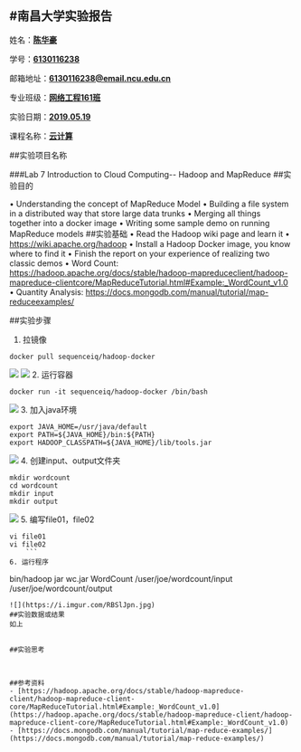 #南昌大学实验报告
---

姓名：**<u>陈华豪</u>**
	
学号：**<u>6130116238</u>**

邮箱地址：**<u>6130116238@email.ncu.edu.cn</u>**

专业班级：**<u>网络工程161班</u>**

实验日期：**<u>2019.05.19</u>**
    
课程名称：**<u>云计算</u>**

 
##实验项目名称

###Lab 7 Introduction to Cloud Computing-- Hadoop and MapReduce
##实验目的

• Understanding the concept of MapReduce Model
• Building a file system in a distributed way that store large data trunks
• Merging all things together into a docker image
• Writing some sample demo on running MapReduce models
##实验基础
• Read the Hadoop wiki page and learn it
• https://wiki.apache.org/hadoop
• Install a Hadoop Docker image, you know where to find it
• Finish the report on your experience of realizing two classic demos
• Word Count: https://hadoop.apache.org/docs/stable/hadoop-mapreduceclient/hadoop-mapreduce-clientcore/MapReduceTutorial.html#Example:_WordCount_v1.0
• Quantity Analysis: https://docs.mongodb.com/manual/tutorial/map-reduceexamples/

##实验步骤
1. 拉镜像
```
docker pull sequenceiq/hadoop-docker
```
![](https://i.imgur.com/HsylW0N.jpg)
![](https://i.imgur.com/FOJMcKr.jpg)
2. 运行容器
```
docker run -it sequenceiq/hadoop-docker /bin/bash
```
![](https://i.imgur.com/hAiDg6O.jpg)
3. 加入java环境
```
export JAVA_HOME=/usr/java/default
export PATH=${JAVA_HOME}/bin:${PATH}
export HADOOP_CLASSPATH=${JAVA_HOME}/lib/tools.jar
```
![](https://i.imgur.com/tFdDnzq.jpg)
4. 创建input、output文件夹
```
mkdir wordcount
cd wordcount
mkdir input
mkdir output
```
![](https://i.imgur.com/CpDNnAS.jpg)
5. 编写file01，file02
```
vi file01
vi file02
	```
6. 运行程序
```
bin/hadoop jar wc.jar WordCount /user/joe/wordcount/input /user/joe/wordcount/output
```
![](https://i.imgur.com/RBSlJpn.jpg)
##实验数据或结果
如上


##实验思考



##参考资料
- [https://hadoop.apache.org/docs/stable/hadoop-mapreduce-client/hadoop-mapreduce-client-core/MapReduceTutorial.html#Example:_WordCount_v1.0](https://hadoop.apache.org/docs/stable/hadoop-mapreduce-client/hadoop-mapreduce-client-core/MapReduceTutorial.html#Example:_WordCount_v1.0)
- [https://docs.mongodb.com/manual/tutorial/map-reduce-examples/](https://docs.mongodb.com/manual/tutorial/map-reduce-examples/)